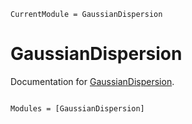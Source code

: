 ```@meta
CurrentModule = GaussianDispersion
```

# GaussianDispersion

Documentation for [GaussianDispersion](https://github.com/tcarion/GaussianDispersion.jl).

```@index
```

```@autodocs
Modules = [GaussianDispersion]
```
